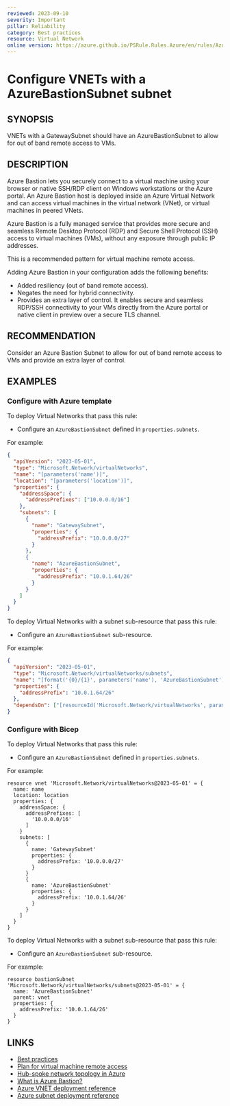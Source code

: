 ```yaml
---
reviewed: 2023-09-10
severity: Important
pillar: Reliability
category: Best practices
resource: Virtual Network
online version: https://azure.github.io/PSRule.Rules.Azure/en/rules/Azure.VNET.BastionSubnet/
---
```


# Configure VNETs with a AzureBastionSubnet subnet

## SYNOPSIS

VNETs with a GatewaySubnet should have an AzureBastionSubnet to allow for out of band remote access to VMs.

## DESCRIPTION

Azure Bastion lets you securely connect to a virtual machine using your browser or native SSH/RDP client on Windows workstations or the Azure portal.
An Azure Bastion host is deployed inside an Azure Virtual Network and can access virtual machines in the virtual network (VNet), or virtual machines in peered VNets.

Azure Bastion is a fully managed service that provides more secure and seamless Remote Desktop Protocol (RDP) and Secure Shell Protocol (SSH) access to virtual machines (VMs), without any exposure through public IP addresses.

This is a recommended pattern for virtual machine remote access.

Adding Azure Bastion in your configuration adds the following benefits:

- Added resiliency (out of band remote access).
- Negates the need for hybrid connectivity.
- Provides an extra layer of control.
  It enables secure and seamless RDP/SSH connectivity to your VMs directly from the Azure portal or native client in preview over a secure TLS channel.

## RECOMMENDATION

Consider an Azure Bastion Subnet to allow for out of band remote access to VMs and provide an extra layer of control.

## EXAMPLES

### Configure with Azure template

To deploy Virtual Networks that pass this rule:

- Configure an `AzureBastionSubnet` defined in `properties.subnets`.

For example:

```json
{
  "apiVersion": "2023-05-01",
  "type": "Microsoft.Network/virtualNetworks",
  "name": "[parameters('name')]",
  "location": "[parameters('location')]",
  "properties": {
    "addressSpace": {
      "addressPrefixes": ["10.0.0.0/16"]
    },
    "subnets": [
      {
        "name": "GatewaySubnet",
        "properties": {
          "addressPrefix": "10.0.0.0/27"
        }
      },
      {
        "name": "AzureBastionSubnet",
        "properties": {
          "addressPrefix": "10.0.1.64/26"
        }
      }
    ]
  }
}
```

To deploy Virtual Networks with a subnet sub-resource that pass this rule:

- Configure an `AzureBastionSubnet` sub-resource.

For example:

```json
{
  "apiVersion": "2023-05-01",
  "type": "Microsoft.Network/virtualNetworks/subnets",
  "name": "[format('{0}/{1}', parameters('name'), 'AzureBastionSubnet')]",
  "properties": {
    "addressPrefix": "10.0.1.64/26"
  },
  "dependsOn": ["[resourceId('Microsoft.Network/virtualNetworks', parameters('name'))]"]
}
```

### Configure with Bicep

To deploy Virtual Networks that pass this rule:

- Configure an `AzureBastionSubnet` defined in `properties.subnets`.

For example:

```bicep
resource vnet 'Microsoft.Network/virtualNetworks@2023-05-01' = {
  name: name
  location: location
  properties: {
    addressSpace: {
      addressPrefixes: [
        '10.0.0.0/16'
      ]
    }
    subnets: [
      {
        name: 'GatewaySubnet'
        properties: {
          addressPrefix: '10.0.0.0/27'
        }
      }
      {
        name: 'AzureBastionSubnet'
        properties: {
          addressPrefix: '10.0.1.64/26'
        }
      }
    ]
  }
}
```

To deploy Virtual Networks with a subnet sub-resource that pass this rule:

- Configure an `AzureBastionSubnet` sub-resource.

For example:

```bicep
resource bastionSubnet 'Microsoft.Network/virtualNetworks/subnets@2023-05-01' = {
  name: 'AzureBastionSubnet'
  parent: vnet
  properties: {
    addressPrefix: '10.0.1.64/26'
  }
}
```

## LINKS

- [Best practices](https://learn.microsoft.com/azure/well-architected/resiliency/design-best-practices)
- [Plan for virtual machine remote access](https://learn.microsoft.com/azure/cloud-adoption-framework/ready/azure-best-practices/plan-for-virtual-machine-remote-access)
- [Hub-spoke network topology in Azure](https://learn.microsoft.com/azure/architecture/reference-architectures/hybrid-networking/hub-spoke)
- [What is Azure Bastion?](https://learn.microsoft.com/azure/bastion/bastion-overview)
- [Azure VNET deployment reference](https://learn.microsoft.com/azure/templates/microsoft.network/virtualnetworks)
- [Azure subnet deployment reference](https://learn.microsoft.com/azure/templates/microsoft.network/virtualnetworks/subnets)
